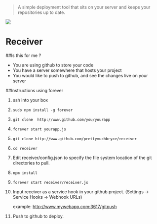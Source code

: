 > A simple deployment tool that sits on your server and keeps your repositories up to date.


![](http://i.imgur.com/3D1ou4b.jpg)

# Receiver

##Is this for me ?
- You are using github to store your code
- You have a server somewhere that hosts your project
- You would like to push to github, and see the changes live on your server

##Instructions using forever

1. ssh into your box

2. `sudo npm install -g forever`

3. `git clone  http://www.github.com/you/yourapp`

4. `forever start yourapp.js`

5. `git clone http://www.github.com/prettymuchbryce/receiver`

6. `cd receiver`

7. Edit receiver/config.json to specify the file system location of the git directories to pull.

8. `npm install`

9. `forever start receiver/receiver.js`

10. Input receiver as a service hook in your github project. (Settings -> Service Hooks -> Webhook URLs)

	example: http://www.mywebapp.com:3617/gitpush


11. Push to github to deploy.
